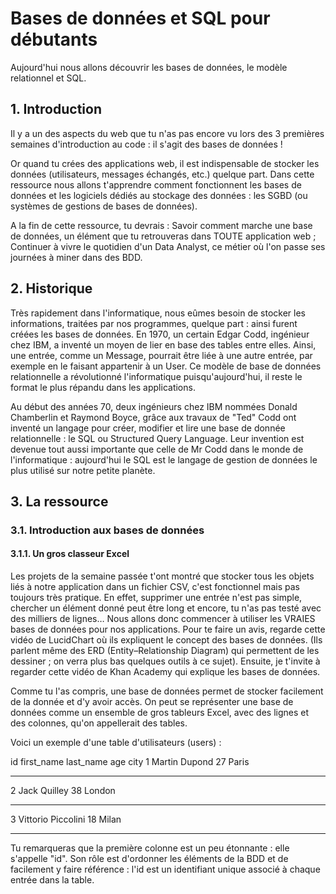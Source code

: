 # Bases de données et SQL pour débutants

Aujourd'hui nous allons découvrir les bases de données, le modèle relationnel et SQL.

## 1. Introduction
Il y a un des aspects du web que tu n'as pas encore vu lors des 3 premières semaines d'introduction au code : il s'agit des bases de données ! 

Or quand tu crées des applications web, il est indispensable de stocker les données (utilisateurs, messages échangés, etc.) quelque part. Dans cette ressource nous allons t'apprendre comment fonctionnent les bases de données et les logiciels dédiés au stockage des données : les SGBD (ou systèmes de gestions de bases de données).

A la fin de cette ressource, tu devrais :
Savoir comment marche une base de données, un élément que tu retrouveras dans TOUTE application web ;
Continuer à vivre le quotidien d'un Data Analyst, ce métier où l'on passe ses journées à miner dans des BDD.

## 2. Historique
Très rapidement dans l'informatique, nous eûmes besoin de stocker les informations, traitées par nos programmes, quelque part : ainsi furent créées les bases de données. En 1970, un certain Edgar Codd, ingénieur chez IBM, a inventé un moyen de lier en base des tables entre elles. Ainsi, une entrée, comme un Message, pourrait être liée à une autre entrée, par exemple en le faisant appartenir à un User. Ce modèle de base de données relationnelle a révolutionné l'informatique puisqu'aujourd'hui, il reste le format le plus répandu dans les applications.

Au début des années 70, deux ingénieurs chez IBM nommées Donald Chamberlin et Raymond Boyce, grâce aux travaux de "Ted" Codd ont inventé un langage pour créer, modifier et lire une base de donnée relationnelle : le SQL ou Structured Query Language. Leur invention est devenue tout aussi importante que celle de Mr Codd dans le monde de l'informatique : aujourd'hui le SQL est le langage de gestion de données le plus utilisé sur notre petite planète.

## 3. La ressource
### 3.1. Introduction aux bases de données
#### 3.1.1. Un gros classeur Excel
Les projets de la semaine passée t'ont montré que stocker tous les objets liés à notre application dans un fichier CSV, c'est fonctionnel mais pas toujours très pratique. En effet, supprimer une entrée n'est pas simple, chercher un élément donné peut être long et encore, tu n'as pas testé avec des milliers de lignes…
Nous allons donc commencer à utiliser les VRAIES bases de données pour nos applications. Pour te faire un avis, regarde cette vidéo de LucidChart où ils expliquent le concept des bases de données. (Ils parlent même des ERD (Entity–Relationship Diagram) qui permettent de les dessiner ; on verra plus bas quelques outils à ce sujet). Ensuite, je t'invite à regarder cette vidéo de Khan Academy qui explique les bases de données.

Comme tu l'as compris, une base de données permet de stocker facilement de la donnée et d'y avoir accès. On peut se représenter une base de données comme un ensemble de gros tableurs Excel, avec des lignes et des colonnes, qu'on appellerait des tables.

Voici un exemple d'une table d'utilisateurs (users) :

id	first_name	last_name	age	city
1	Martin	Dupond	27	Paris
---	---	---	---	---
2	Jack	Quilley	38	London
---	---	---	---	---
3	Vittorio	Piccolini	18	Milan
---	---	---	---	---
Tu remarqueras que la première colonne est un peu étonnante : elle s'appelle "id". Son rôle est d'ordonner les éléments de la BDD et de facilement y faire référence : l'id est un identifiant unique associé à chaque entrée dans la table.


